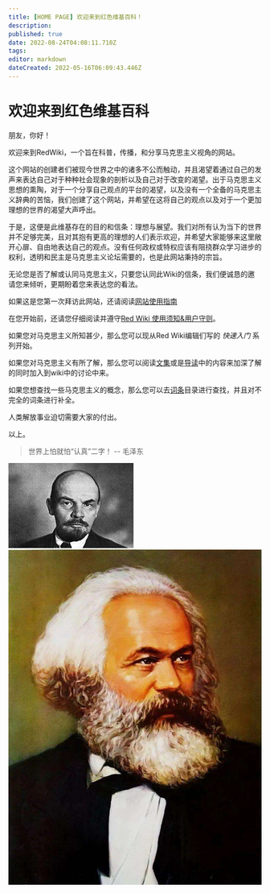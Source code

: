 ```yaml
---
title: [HOME PAGE] 欢迎来到红色维基百科！
description: 
published: true
date: 2022-08-24T04:08:11.710Z
tags: 
editor: markdown
dateCreated: 2022-05-16T06:09:43.446Z
---
```


# 欢迎来到红色维基百科

朋友，你好！

欢迎来到RedWiki，一个旨在科普，传播，和分享马克思主义视角的网站。

这个网站的创建者们被现今世界之中的诸多不公而触动，并且渴望着通过自己的发声来表达自己对于种种社会现象的剖析以及自己对于改变的渴望。出于马克思主义思想的熏陶，对于一个分享自己观点的平台的渴望，以及没有一个全备的马克思主义辞典的苦恼，我们创建了这个网站，并希望在这将自己的观点以及对于一个更加理想的世界的渴望大声呼出。

于是，这便是此维基存在的目的和信条：理想与展望。我们对所有认为当下的世界并不足够完美，且对其抱有更高的理想的人们表示欢迎，并希望大家能够来这里敞开心扉、自由地表达自己的观点。没有任何政权或特权应该有阻挠群众学习进步的权利，透明和民主是马克思主义论坛需要的，也是此网站秉持的宗旨。

无论您是否了解或认同马克思主义，只要您认同此Wiki的信条，我们便诚恳的邀请您来倾听，更期盼着您来表达您的看法。

如果这是您第一次拜访此网站，还请阅读[网站使用指南](/zh/站务/使用指南)

在您开始前，还请您仔细阅读并遵守[Red Wiki 使用须知&用户守则](https://wikired.xyz/zh/%E7%AB%99%E5%8A%A1/%E9%A1%BB%E7%9F%A5)。

如果您对马克思主义所知甚少，那么您可以现从Red Wiki编辑们写的 *快速入门* 系列开始。

如果您对马克思主义有所了解，那么您可以阅读[文集](https://wikired.xyz/zh/%E6%96%87%E9%9B%86/new-page)或是[导读](https://wikired.xyz/zh/%E5%AF%BC%E8%AF%BB/%E5%9B%BD%E5%AE%B6%E4%B8%8E%E9%9D%A9%E5%91%BD/%E7%AC%AC%E4%B8%80%E7%AB%A0)中的内容来加深了解的同时加入到wiki中的讨论中来。

如果您想查找一些马克思主义的概念，那么您可以去[词条](https://wikired.xyz/zh/%E8%AF%8D%E6%9D%A1/%E4%BF%AE%E6%AD%A3%E4%B8%BB%E4%B9%89)目录进行查找，并且对不完全的词条进行补全。

人类解放事业迫切需要大家的付出。

以上。

>世界上怕就怕“认真”二字！ -- 毛泽东

![f03e9b4b226545b65ba305e00c979e38.jpeg](/f03e9b4b226545b65ba305e00c979e38.jpeg)![680e94c2d6c16c135da37a3c61bb98cf.jpeg](/680e94c2d6c16c135da37a3c61bb98cf.jpeg)
